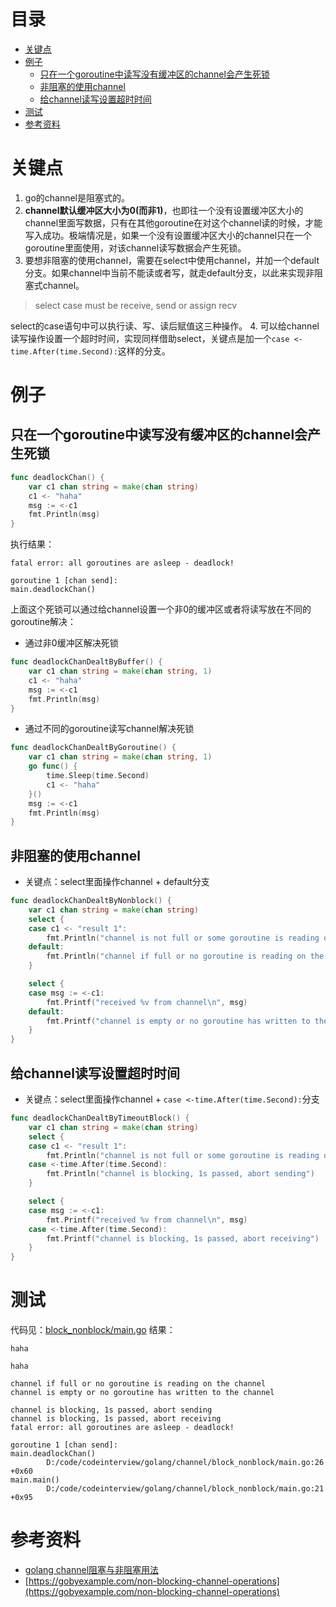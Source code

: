 # 目录
- [关键点](#关键点)
- [例子](#例子)
	- [只在一个goroutine中读写没有缓冲区的channel会产生死锁](#只在一个goroutine中读写没有缓冲区的channel会产生死锁)
	- [非阻塞的使用channel](#非阻塞的使用channel)
	- [给channel读写设置超时时间](#给channel读写设置超时时间)
- [测试](#测试)
- [参考资料](#参考资料)

# 关键点
 1. go的channel是阻塞式的。
 2. **channel默认缓冲区大小为0(而非1)**，也即往一个没有设置缓冲区大小的channel里面写数据，只有在其他goroutine在对这个channel读的时候，才能写入成功。极端情况是，如果一个没有设置缓冲区大小的channel只在一个goroutine里面使用，对该channel读写数据会产生死锁。
 3. 要想非阻塞的使用channel，需要在select中使用channel，并加一个default分支。如果channel中当前不能读或者写，就走default分支，以此来实现非阻塞式channel。
> select case must be receive, send or assign recv

select的case语句中可以执行读、写、读后赋值这三种操作。
4. 可以给channel读写操作设置一个超时时间，实现同样借助select，关键点是加一个`case <-time.After(time.Second):`这样的分支。
# 例子
## 只在一个goroutine中读写没有缓冲区的channel会产生死锁
```go
func deadlockChan() {
	var c1 chan string = make(chan string)
	c1 <- "haha"
	msg := <-c1
	fmt.Println(msg)
}
```
执行结果：
```
fatal error: all goroutines are asleep - deadlock!

goroutine 1 [chan send]:
main.deadlockChan()
```
上面这个死锁可以通过给channel设置一个非0的缓冲区或者将读写放在不同的goroutine解决：
- 通过非0缓冲区解决死锁
```go
func deadlockChanDealtByBuffer() {
	var c1 chan string = make(chan string, 1)
	c1 <- "haha"
	msg := <-c1
	fmt.Println(msg)
}
```
- 通过不同的goroutine读写channel解决死锁
```go
func deadlockChanDealtByGoroutine() {
	var c1 chan string = make(chan string, 1)
	go func() {
		time.Sleep(time.Second)
		c1 <- "haha"
	}()
	msg := <-c1
	fmt.Println(msg)
}
```
## 非阻塞的使用channel
- 关键点：select里面操作channel + default分支
```go
func deadlockChanDealtByNonblock() {
	var c1 chan string = make(chan string)
	select {
	case c1 <- "result 1":
		fmt.Println("channel is not full or some goroutine is reading on the channel")
	default:
		fmt.Println("channel if full or no goroutine is reading on the channel")
	}

	select {
	case msg := <-c1:
		fmt.Printf("received %v from channel\n", msg)
	default:
		fmt.Printf("channel is empty or no goroutine has written to the channel\n")
	}
}
```
## 给channel读写设置超时时间
- 关键点：select里面操作channel + `case <-time.After(time.Second):`分支
```go
func deadlockChanDealtByTimeoutBlock() {
	var c1 chan string = make(chan string)
	select {
	case c1 <- "result 1":
		fmt.Println("channel is not full or some goroutine is reading on the channel")
	case <-time.After(time.Second):
		fmt.Println("channel is blocking, 1s passed, abort sending")
	}

	select {
	case msg := <-c1:
		fmt.Printf("received %v from channel\n", msg)
	case <-time.After(time.Second):
		fmt.Printf("channel is blocking, 1s passed, abort receiving")
	}
}
```
# 测试
代码见：[block_nonblock/main.go](block_nonblock/main.go)
结果：
```
haha

haha

channel if full or no goroutine is reading on the channel
channel is empty or no goroutine has written to the channel

channel is blocking, 1s passed, abort sending
channel is blocking, 1s passed, abort receiving
fatal error: all goroutines are asleep - deadlock!

goroutine 1 [chan send]:
main.deadlockChan()
        D:/code/codeinterview/golang/channel/block_nonblock/main.go:26 +0x60
main.main()
        D:/code/codeinterview/golang/channel/block_nonblock/main.go:21 +0x95
```
# 参考资料
- [golang channel阻塞与非阻塞用法](https://zhuanlan.zhihu.com/p/22620172)
- [https://gobyexample.com/non-blocking-channel-operations](https://gobyexample.com/non-blocking-channel-operations)